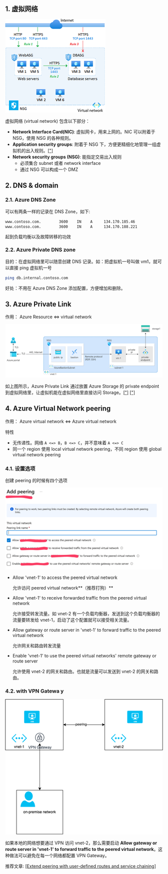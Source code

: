 

## 1. 虚拟网络

![Diagram that shows how application security groups combine with network security groups to protect applications.](https://raw.githubusercontent.com/caliburn1994/caliburn1994.github.io/dev/images/20240423192458.png)

虚拟网络 (virtual network) 包含以下部分：

- **Network Interface Card(NIC)**: 虚拟网卡，用来上网的。NIC 可以附着于 NSG，使用 NSG 的各种规则。
- **Application security groups**: 附着于 NSG 下，方便更精细化地管理一组虚拟机的出入规则。[["]](https://learn.microsoft.com/en-us/azure/virtual-network/network-security-groups-overview#application-security-groups)
- **Network security groups (NSG)**: 能指定交易出入规则
  - 必须集合 subnet 或者 network interface
  - 通过 NSG 可以构成一个 DMZ



## 2. DNS & domain

### 2.1. Azure DNS Zone

可以有两条一样的记录在 DNS Zone，如下:

```
www.contoso.com.        3600    IN    A     134.170.185.46
www.contoso.com.        3600    IN    A     134.170.188.221
```

起到负载均衡以及故障转移的功效



### 2.2. Azure Private DNS zone

目的：在虚拟网络里可以随意创建 DNS 记录。如：把虚拟机一号叫做 vm1，就可以直接 ping 虚拟机一号

```bash
ping db.internal.contoso.com
```

好处：不用在 Azure DNS Zone 添加配置，方便增加和删除。



## 3. Azure Private Link

作用： Azure Resource <=> virtual network

![img](https://raw.githubusercontent.com/caliburn1994/caliburn1994.github.io/dev/images/20240426001255.png)

如上图所示，Azure Private Link 通过放置 Azure Storage 的 private endpoint 到虚拟网络里，让虚拟机能在虚拟网络里直接访问 Storage。[["]](https://learn.microsoft.com/en-us/azure/private-link/private-link-overview) [["]](https://learn.microsoft.com/en-us/azure/private-link/tutorial-private-endpoint-storage-portal?tabs=dynamic-ip)

## 4. Azure Virtual Network peering 

作用： Azure virtual network <=> Azure virtual network

特性

- 无传递性。网络 `A <=> B`，`B <=> C`，并不意味着 `A <=> C`
- 同一个 region 使用 local virtual network peering，不同 region 使用 global virtual network peering



### 4.1. 设置选项

创建 peering 的时候有四个选项

![image-20240427205537262](https://raw.githubusercontent.com/caliburn1994/caliburn1994.github.io/dev/images/20240427205540.png)

- Allow 'vnet-1' to access the peered virtual network

  允许访问 peered virtual network**（推荐打狗）**

- Allow 'vnet-1' to receive forwarded traffic from the peered virtual network

  允许接受转发流量。如 vnet-2 有一个负载均衡器，发送到这个负载均衡器的流量要转发给 vnet-1，启动了这个配置就可以接受相关流量。

- Allow gateway or route server in 'vnet-1' to forward traffic to the peered virtual network

  允许网关和路由转发流量

- Enable 'vnet-1' to use the peered virtual networks' remote gateway or route server

  允许使用 vnet-2 的网关和路由。也就是流量可以发送到 vnet-2 的网关和路由。

### 4.2. with VPN Gatewa y

![Diagram of Gateway transit.](https://raw.githubusercontent.com/caliburn1994/caliburn1994.github.io/dev/images/Azure-virtual-network-with-VPN-gateway.drawio.png)

如果本地的网络想要通过 VPN 访问 vnet-2，那么需要启动 **Allow gateway or route server in 'vnet-1' to forward traffic to the peered virtual network**。这种做法可以避免在每一个网络都配置 VPN Gateway。

推荐文章: [[Extend peering with user-defined routes and service chaining]](https://learn.microsoft.com/en-us/training/modules/configure-vnet-peering/5-determine-service-chaining-uses)
